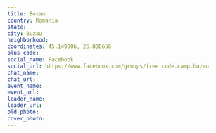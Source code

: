 ```yaml
---
title: Buzau
country: Romania
state: 
city: Buzau
neighborhood: 
coordinates: 45.149006, 26.830656
plus_code:
social_name: Facebook
social_url: https://www.facebook.com/groups/free.code.camp.buzau
chat_name:
chat_url:
event_name:
event_url:
leader_name:
leader_url:
old_photo: 
cover_photo:
---
```


